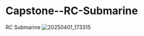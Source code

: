 # Capstone--RC-Submarine
RC Submarine 
![20250401_173315](https://github.com/user-attachments/assets/c6226888-392b-4001-84bc-991ad241ed56)
